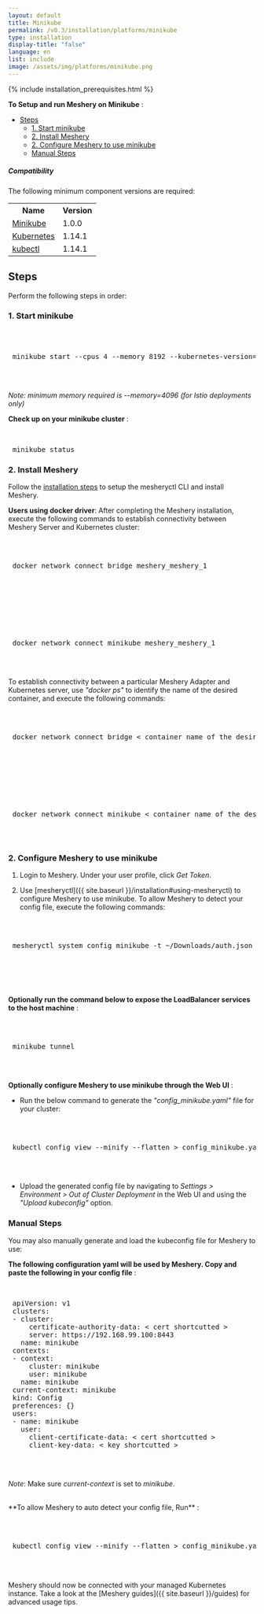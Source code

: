 ```yaml
---
layout: default
title: Minikube
permalink: /v0.3/installation/platforms/minikube
type: installation
display-title: "false"
language: en
list: include
image: /assets/img/platforms/minikube.png
---
```


{% include installation_prerequisites.html %}

**To Setup and run Meshery on Minikube** :

- [Steps](#steps)
  - [1. Start minikube](#1-start-minikube)
  - [2. Install Meshery](#2-install-meshery)
  - [2. Configure Meshery to use minikube](#2-configure-meshery-to-use-minikube)
  - [Manual Steps](#manual-steps)

##### Compatibility
The following minimum component versions are required:

<table id="compatibility-table">
  <tr>
    <th id="model">Name</th>
    <th id="model">Version</th>
  </tr>
  <tr>
    <td><a href="https://kubernetes.io/docs/tasks/tools/install-minikube/">Minikube</a></td>
    <td>1.0.0 </td>
  </tr>
  <tr>
    <td><a href="https://istio.io/docs/setup/kubernetes/prepare/platform-setup/minikube/">Kubernetes</a></td>
    <td>1.14.1</td>
  </tr>
  <tr>
    <td><a href="https://kubernetes.io/docs/tasks/tools/install-kubectl/">kubectl</a></td>
    <td>1.14.1</td>
  </tr>
</table>

## Steps
Perform the following steps in order:

### 1. Start minikube

 <pre class="codeblock-pre"><div class="codeblock">
 <div class="clipboardjs">
 minikube start --cpus 4 --memory 8192 --kubernetes-version=v1.14.1
 </div></div>
 </pre>

*Note: minimum memory required is --memory=4096 (for Istio deployments only)*

**Check up on your minikube cluster** :

<pre class="codeblock-pre"><div class="codeblock">
 <div class="clipboardjs"> minikube status </div></div></pre>

### 2. Install Meshery

Follow the [installation steps](/installation/quick-start) to setup the mesheryctl CLI and install Meshery.

**Users using docker driver**:
After completing the Meshery installation, execute the following commands to establish connectivity between Meshery Server and Kubernetes cluster:

 <pre class="codeblock-pre"><div class="codeblock">
 <div class="clipboardjs">
 docker network connect bridge meshery_meshery_1
 </div></div>
 </pre>

<br/>

<pre class="codeblock-pre"><div class="codeblock">
 <div class="clipboardjs">
 docker network connect minikube meshery_meshery_1
 </div></div>
 </pre>

To establish connectivity between a particular Meshery Adapter and Kubernetes server, use *"docker ps"* to identify the name of the desired container, and execute the following commands:

<pre class="codeblock-pre"><div class="codeblock">
 <div class="clipboardjs">
 docker network connect bridge &#60; container name of the desired adapter &#62;
 </div></div>
 </pre>

<br/>

 <pre class="codeblock-pre"><div class="codeblock">
 <div class="clipboardjs">
 docker network connect minikube &#60; container name of the desired adapter &#62;
 </div></div>
 </pre>

### 2. Configure Meshery to use minikube

1. Login to Meshery. Under your user profile, click *Get Token*.

2. Use [mesheryctl]({{ site.baseurl }}/installation#using-mesheryctl) to configure Meshery to use minikube. To allow Meshery to detect your config file, execute the following commands:


 <pre class="codeblock-pre"><div class="codeblock">
 <div class="clipboardjs">
 mesheryctl system config minikube -t ~/Downloads/auth.json
 </div></div>
 </pre>
<br/>

 **Optionally run the command below to expose the LoadBalancer services to the host machine** :
  
 <pre class="codeblock-pre"><div class="codeblock">
 <div class="clipboardjs">
 minikube tunnel
 </div></div>
 </pre>

**Optionally configure Meshery to use minikube through the Web UI** :
* Run the below command to generate the *"config_minikube.yaml"* file for your cluster:

 <pre class="codeblock-pre"><div class="codeblock">
 <div class="clipboardjs">
 kubectl config view --minify --flatten > config_minikube.yaml
 </div></div>
 </pre>
 
* Upload the generated config file by navigating to *Settings > Environment > Out of Cluster Deployment* in the Web UI and using the *"Upload kubeconfig"* option.

### Manual Steps

You may also manually generate and load the kubeconfig file for Meshery to use:

**The following configuration yaml will be used by Meshery. Copy and paste the following in your config file** :

 <pre class="codeblock-pre">
 <div class="codeblock"><div class="clipboardjs">
 apiVersion: v1
 clusters:
 - cluster:
     certificate-authority-data: < cert shortcutted >
     server: https://192.168.99.100:8443
   name: minikube
 contexts:
 - context:
     cluster: minikube
     user: minikube
   name: minikube
 current-context: minikube
 kind: Config
 preferences: {}
 users:
 - name: minikube
   user:
     client-certificate-data: < cert shortcutted >
     client-key-data: < key shortcutted >
 </div></div>
 </pre>

_Note_: Make sure *current-context* is set to *minikube*.

<br />
**To allow Meshery to auto detect your config file, Run** :
 <pre class="codeblock-pre"><div class="codeblock">
 <div class="clipboardjs">
 kubectl config view --minify --flatten > config_minikube.yaml
 </div></div>
</pre>

<br />
Meshery should now be connected with your managed Kubernetes instance. Take a look at the [Meshery guides]({{ site.baseurl }}/guides) for advanced usage tips.
